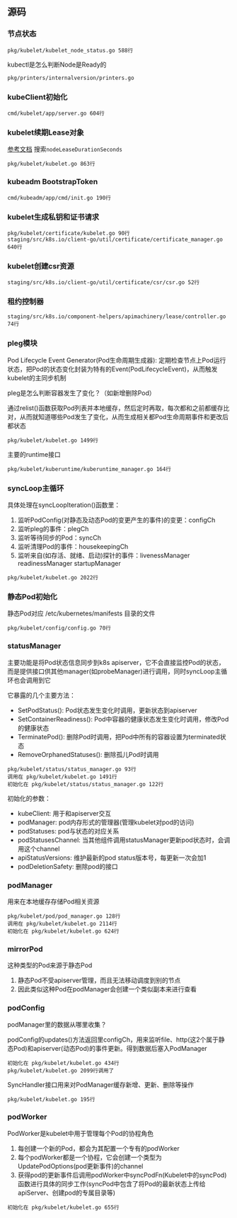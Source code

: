 ## 源码
### 节点状态
```
pkg/kubelet/kubelet_node_status.go 588行
```
kubectl是怎么判断Node是Ready的
```
pkg/printers/internalversion/printers.go
```

### kubeClient初始化
```
cmd/kubelet/app/server.go 604行
```

### kubelet续期Lease对象
[参考文档](https://kubernetes.io/zh-cn/docs/reference/config-api/kubelet-config.v1beta1/) 搜索`nodeLeaseDurationSeconds`
```
pkg/kubelet/kubelet.go 863行
```

### kubeadm BootstrapToken
```
cmd/kubeadm/app/cmd/init.go 190行
```

### kubelet生成私钥和证书请求
```
pkg/kubelet/certificate/kubelet.go 90行
staging/src/k8s.io/client-go/util/certificate/certificate_manager.go 640行
```

### kubelet创建csr资源
```
staging/src/k8s.io/client-go/util/certificate/csr/csr.go 52行
```

### 租约控制器
```
staging/src/k8s.io/component-helpers/apimachinery/lease/controller.go 74行
```

### pleg模块
Pod Lifecycle Event Generator(Pod生命周期生成器): 定期检查节点上Pod运行状态，把Pod的状态变化封装为特有的Event(PodLifecycleEvent)，从而触发kubelet的主同步机制 

pleg是怎么判断容器发生了变化？（如新增删除Pod）

通过relist()函数获取Pod列表并本地缓存，然后定时再取，每次都和之前都缓存比对，从而就知道哪些Pod发生了变化，从而生成相关都Pod生命周期事件和更改后都状态
```
pkg/kubelet/kubelet.go 1499行
```
主要的runtime接口
```
pkg/kubelet/kuberuntime/kuberuntime_manager.go 164行
```

### syncLoop主循环
具体处理在syncLoopIteration()函数里：
1. 监听PodConfig(对静态及动态Pod的变更产生的事件)的变更：configCh
2. 监听pleg的事件：plegCh
3. 监听等待同步的Pod：syncCh
4. 监听清理Pod的事件：housekeepingCh
5. 监听来自(如存活、就绪、启动)探针的事件：livenessManager readinessManager startupManager
```
pkg/kubelet/kubelet.go 2022行
```

### 静态Pod初始化
静态Pod对应 /etc/kubernetes/manifests 目录的文件
```
pkg/kubelet/config/config.go 70行
```

### statusManager
主要功能是将Pod状态信息同步到k8s apiserver，它不会直接监控Pod的状态，而是提供接口供其他manager(如probeManager)进行调用，同时syncLoop主循环也会调用到它

它暴露的几个主要方法：
- SetPodStatus(): Pod状态发生变化时调用，更新状态到apiserver
- SetContainerReadiness(): Pod中容器的健康状态发生变化时调用，修改Pod的健康状态
- TerminatePod(): 删除Pod时调用，把Pod中所有的容器设置为terminated状态
- RemoveOrphanedStatuses(): 删除孤儿Pod时调用
```
pkg/kubelet/status/status_manager.go 93行
调用在 pkg/kubelet/kubelet.go 1491行
初始化在 pkg/kubelet/status/status_manager.go 122行
```
初始化的参数：
- kubeClient: 用于和apiserver交互
- podManager: pod内存形式的管理器(管理kubelet对pod的访问)
- podStatuses: pod与状态的对应关系
- podStatusesChannel: 当其他组件调用statusManager更新pod状态时，会调用这个channel
- apiStatusVersions: 维护最新的pod status版本号，每更新一次会加1
- podDeletionSafety: 删除pod的接口

### podManager
用来在本地缓存存储Pod相关资源
```
pkg/kubelet/pod/pod_manager.go 128行
调用在 pkg/kubelet/kubelet.go 2114行
初始化在 pkg/kubelet/kubelet.go 624行
```

### mirrorPod
这种类型的Pod来源于静态Pod
1. 静态Pod不受apiserver管理，而且无法移动调度到别的节点
2. 因此类似这种Pod在podManager会创建一个类似副本来进行查看

### podConfig
podManager里的数据从哪里收集？

podConfig的updates()方法返回里configCh，用来监听file、http(这2个属于静态Pod)和apiserver(动态Pod)的事件更新。得到数据后塞入PodManager
```
初始化在 pkg/kubelet/kubelet.go 434行
pkg/kubelet/kubelet.go 2099行调用了
```
SyncHandler接口用来对PodManager缓存新增、更新、删除等操作
```
pkg/kubelet/kubelet.go 195行
```

### podWorker
PodWorker是kubelet中用于管理每个Pod的协程角色
1. 每创建一个新的Pod，都会为其配置一个专有的podWorker
2. 每个podWorker都是一个协程，它会创建一个类型为UpdatePodOptions(pod更新事件)的channel
3. 获得pod的更新事件后调用podWorker中syncPodFn(Kubelet中的syncPod)函数进行具体的同步工作(syncPod中包含了将Pod的最新状态上传给apiServer、创建pod的专属目录等)
```
初始化在 pkg/kubelet/kubelet.go 655行
```